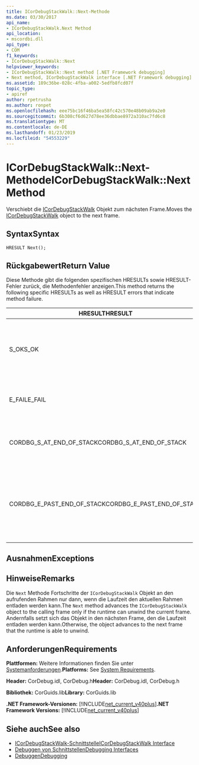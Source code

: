```yaml
---
title: ICorDebugStackWalk::Next-Methode
ms.date: 03/30/2017
api_name:
- ICorDebugStackWalk.Next Method
api_location:
- mscordbi.dll
api_type:
- COM
f1_keywords:
- ICorDebugStackWalk::Next
helpviewer_keywords:
- ICorDebugStackWalk::Next method [.NET Framework debugging]
- Next method, ICorDebugStackWalk interface [.NET Framework debugging]
ms.assetid: 189c36be-028c-4fba-a002-5edfb8fcd07f
topic_type:
- apiref
author: rpetrusha
ms.author: ronpet
ms.openlocfilehash: eee75bc16f46ba5ea58fc42c570e48b09ab9a2e0
ms.sourcegitcommit: 6b308cf6d627d78ee36dbbae8972a310ac7fd6c8
ms.translationtype: MT
ms.contentlocale: de-DE
ms.lasthandoff: 01/23/2019
ms.locfileid: "54553229"
---
```

# <a name="icordebugstackwalknext-method"></a><span data-ttu-id="284b1-102">ICorDebugStackWalk::Next-Methode</span><span class="sxs-lookup"><span data-stu-id="284b1-102">ICorDebugStackWalk::Next Method</span></span>
<span data-ttu-id="284b1-103">Verschiebt die [ICorDebugStackWalk](../../../../docs/framework/unmanaged-api/debugging/icordebugstackwalk-interface.md) Objekt zum nächsten Frame.</span><span class="sxs-lookup"><span data-stu-id="284b1-103">Moves the [ICorDebugStackWalk](../../../../docs/framework/unmanaged-api/debugging/icordebugstackwalk-interface.md) object to the next frame.</span></span>  
  
## <a name="syntax"></a><span data-ttu-id="284b1-104">Syntax</span><span class="sxs-lookup"><span data-stu-id="284b1-104">Syntax</span></span>  
  
```  
HRESULT Next();  
```  
  
## <a name="return-value"></a><span data-ttu-id="284b1-105">Rückgabewert</span><span class="sxs-lookup"><span data-stu-id="284b1-105">Return Value</span></span>  
 <span data-ttu-id="284b1-106">Diese Methode gibt die folgenden spezifischen HRESULTs sowie HRESULT-Fehler zurück, die Methodenfehler anzeigen.</span><span class="sxs-lookup"><span data-stu-id="284b1-106">This method returns the following specific HRESULTs as well as HRESULT errors that indicate method failure.</span></span>  
  
|<span data-ttu-id="284b1-107">HRESULT</span><span class="sxs-lookup"><span data-stu-id="284b1-107">HRESULT</span></span>|<span data-ttu-id="284b1-108">Beschreibung</span><span class="sxs-lookup"><span data-stu-id="284b1-108">Description</span></span>|  
|-------------|-----------------|  
|<span data-ttu-id="284b1-109">S_OK</span><span class="sxs-lookup"><span data-stu-id="284b1-109">S_OK</span></span>|<span data-ttu-id="284b1-110">Die Laufzeit Entladevorgang erfolgreich bis zum nächsten Frame (siehe Hinweise).</span><span class="sxs-lookup"><span data-stu-id="284b1-110">The runtime successfully unwound to the next frame (see Remarks).</span></span>|  
|<span data-ttu-id="284b1-111">E_FAIL</span><span class="sxs-lookup"><span data-stu-id="284b1-111">E_FAIL</span></span>|<span data-ttu-id="284b1-112">Die `ICorDebugStackWalk` Objekt konnte nicht erweitert werden.</span><span class="sxs-lookup"><span data-stu-id="284b1-112">The `ICorDebugStackWalk` object could not be advanced.</span></span>|  
|<span data-ttu-id="284b1-113">CORDBG_S_AT_END_OF_STACK</span><span class="sxs-lookup"><span data-stu-id="284b1-113">CORDBG_S_AT_END_OF_STACK</span></span>|<span data-ttu-id="284b1-114">Das Ende des Stapels wurde als Ergebnis dieser Entladung erreicht.</span><span class="sxs-lookup"><span data-stu-id="284b1-114">The end of the stack was reached as a result of this unwind.</span></span>|  
|<span data-ttu-id="284b1-115">CORDBG_E_PAST_END_OF_STACK</span><span class="sxs-lookup"><span data-stu-id="284b1-115">CORDBG_E_PAST_END_OF_STACK</span></span>|<span data-ttu-id="284b1-116">Die Frame-Pointer ist bereits am Ende des Stapels. aus diesem Grund können keine zusätzlichen Frames zugegriffen werden.</span><span class="sxs-lookup"><span data-stu-id="284b1-116">The frame pointer is already at the end of the stack; therefore, no additional frames can be accessed.</span></span>|  
  
## <a name="exceptions"></a><span data-ttu-id="284b1-117">Ausnahmen</span><span class="sxs-lookup"><span data-stu-id="284b1-117">Exceptions</span></span>  
  
## <a name="remarks"></a><span data-ttu-id="284b1-118">Hinweise</span><span class="sxs-lookup"><span data-stu-id="284b1-118">Remarks</span></span>  
 <span data-ttu-id="284b1-119">Die `Next` Methode Fortschritte der `ICorDebugStackWalk` Objekt an den aufrufenden Rahmen nur dann, wenn die Laufzeit den aktuellen Rahmen entladen werden kann.</span><span class="sxs-lookup"><span data-stu-id="284b1-119">The `Next` method advances the `ICorDebugStackWalk` object to the calling frame only if the runtime can unwind the current frame.</span></span> <span data-ttu-id="284b1-120">Andernfalls setzt sich das Objekt in den nächsten Frame, den die Laufzeit entladen werden kann.</span><span class="sxs-lookup"><span data-stu-id="284b1-120">Otherwise, the object advances to the next frame that the runtime is able to unwind.</span></span>  
  
## <a name="requirements"></a><span data-ttu-id="284b1-121">Anforderungen</span><span class="sxs-lookup"><span data-stu-id="284b1-121">Requirements</span></span>  
 <span data-ttu-id="284b1-122">**Plattformen:** Weitere Informationen finden Sie unter [Systemanforderungen](../../../../docs/framework/get-started/system-requirements.md).</span><span class="sxs-lookup"><span data-stu-id="284b1-122">**Platforms:** See [System Requirements](../../../../docs/framework/get-started/system-requirements.md).</span></span>  
  
 <span data-ttu-id="284b1-123">**Header:** CorDebug.idl, CorDebug.h</span><span class="sxs-lookup"><span data-stu-id="284b1-123">**Header:** CorDebug.idl, CorDebug.h</span></span>  
  
 <span data-ttu-id="284b1-124">**Bibliothek:** CorGuids.lib</span><span class="sxs-lookup"><span data-stu-id="284b1-124">**Library:** CorGuids.lib</span></span>  
  
 <span data-ttu-id="284b1-125">**.NET Framework-Versionen:** [!INCLUDE[net_current_v40plus](../../../../includes/net-current-v40plus-md.md)]</span><span class="sxs-lookup"><span data-stu-id="284b1-125">**.NET Framework Versions:** [!INCLUDE[net_current_v40plus](../../../../includes/net-current-v40plus-md.md)]</span></span>  
  
## <a name="see-also"></a><span data-ttu-id="284b1-126">Siehe auch</span><span class="sxs-lookup"><span data-stu-id="284b1-126">See also</span></span>
- [<span data-ttu-id="284b1-127">ICorDebugStackWalk-Schnittstelle</span><span class="sxs-lookup"><span data-stu-id="284b1-127">ICorDebugStackWalk Interface</span></span>](../../../../docs/framework/unmanaged-api/debugging/icordebugstackwalk-interface.md)
- [<span data-ttu-id="284b1-128">Debuggen von Schnittstellen</span><span class="sxs-lookup"><span data-stu-id="284b1-128">Debugging Interfaces</span></span>](../../../../docs/framework/unmanaged-api/debugging/debugging-interfaces.md)
- [<span data-ttu-id="284b1-129">Debuggen</span><span class="sxs-lookup"><span data-stu-id="284b1-129">Debugging</span></span>](../../../../docs/framework/unmanaged-api/debugging/index.md)
